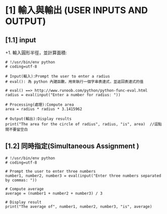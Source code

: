 [1] 輸入與輸出 (USER INPUTS AND OUTPUT)
====================
[1.1] input 
--------------------
+1. 輸入圓形半徑，並計算面積:

```
# !/usr/bin/env python
# coding=utf-8

# Input(輸入):Prompt the user to enter a radius 
# eval(): 為 python 內建函數，用來執行一個字串表達式，並返回表達式的值

# eval() ==> http://www.runoob.com/python/python-func-eval.html
radius = eval(input("Enter a number for radius: "))

# Processing(處理):Compute area
area = radius * radius * 3.1415962

# Output(輸出):Display results
print("The area for the circle of radius", radius, "is", area)  //逗點間不要留空白
```

[1.2] 同時指定(Simultaneous Assignment )
-----------------------
```
# !/usr/bin/env python
# coding=utf-8

# Prompt the user to enter three numbers
number1, number2, number3 = eval(input("Enter three numbers separated by commas: "))

# Compute average
average = (number1 + number2 + number3) / 3

# Display result
print("The average of", number1, number2, number3, "is", average)

```




